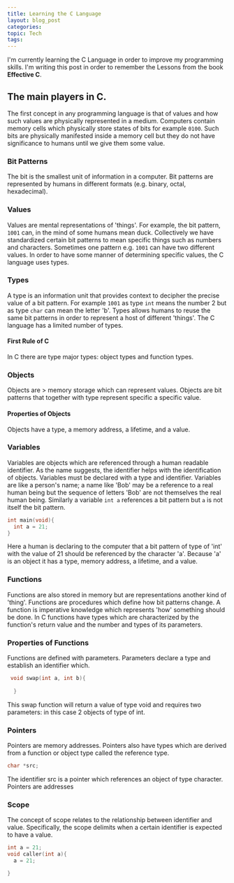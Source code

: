 ```yaml
--- 
title: Learning the C Language
layout: blog_post
categories:
topic: Tech
tags:
--- 
```

I'm currently learning the C Language in order to improve my programming skills. I'm writing this post in order to remember the Lessons from the book **Effective C**.
## The main players in C.

The first concept in any programming language is that of values and how such values are physically represented in a medium. Computers contain memory cells which physically
store states of bits for example `0100`. Such bits are  physically manifested inside a memory cell but they do not have significance to humans until we give them
some value.

### Bit Patterns
The bit is the smallest unit of information in a computer. Bit patterns are represented by humans in different formats (e.g. binary, octal, hexadecimal).

### Values 
Values are mental representations of 'things'. For example, the bit pattern,  `1001` can, in the mind of some humans  mean duck. Collectively we have standardized
certain bit patterns to mean specific things such as numbers and characters. Sometimes one pattern e.g. `1001` can have two different values. In order to have some manner
of determining specific values, the C language uses types.

### Types
A type is an information unit that provides context to decipher the precise value of a bit pattern. For example `1001` as type `int` means the number 2 but as type `char`
can mean the letter 'b'. Types allows humans to reuse the same bit patterns in order to represent a host of different 'things'. The C language has a limited number of
types.

#### First Rule of C
In C there are type major types: object types and function types.

### Objects
Objects are > memory storage which can represent values. 
Objects are bit patterns that together with type represent specific a specific value.

#### Properties of Objects
Objects have a type, a memory address, a lifetime, and a value. 

### Variables
Variables are objects which are referenced through a human readable identifier. As the name suggests, the identifier helps with the identification of objects. Variables must be declared with a type and identifier.
Variables are like a  person's name; a name like 'Bob' may be a reference to a real human being but the sequence of letters 'Bob' are not themselves the real human being. Similarly a variable `int a` references a bit pattern
but `a` is not itself the bit pattern.

```c
int main(void){
  int a = 21;
}
```
Here a human is declaring to the computer that a bit pattern of type of 'int' with the value of 21 should be referenced by the character 'a'. Because 'a' is an object
it has a type, memory address, a lifetime, and a value.

### Functions
Functions are also stored in memory but are representations another kind of 'thing'. Functions are procedures which define how bit patterns change.
A function is imperative knowledge which represents 'how' something should be done. In C functions have types which are  characterized by the function's return value and the number and types of its parameters. 

### Properties of Functions
Functions are defined with parameters. Parameters declare a type and establish an identifier which.

```c 
 void swap(int a, int b){
  
  }

```
This swap function will return a value of type void and requires two parameters: in this case 2 objects of type of int. 

### Pointers
Pointers are memory addresses. Pointers also have types which are derived from a function or object type called the reference type.

```c
char *src;
```
The identifier src is a pointer which references an object of type character. Pointers are addresses  


### Scope
The concept of scope relates to the relationship between identifier and value. Specifically, the scope delimits when a certain identifier is expected to have a value.

```c
int a = 21;
void caller(int a){
  a = 21;   

}
```









